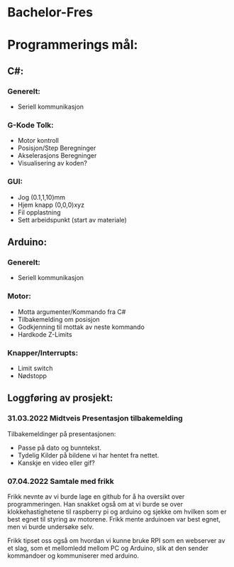 # Bachelor-Fres

# Programmerings mål:

## C#:

### Generelt:
- Seriell kommunikasjon

### G-Kode Tolk:
- Motor kontroll
- Posisjon/Step Beregninger
- Akselerasjons Beregninger
- Visualisering av koden?

### GUI:
- Jog (0.1,1,10)mm
- Hjem knapp (0,0,0)xyz
- Fil opplastning
- Sett arbeidspunkt (start av materiale)

## Arduino:

### Generelt:
- Seriell kommunikasjon

### Motor:
- Motta argumenter/Kommando fra C#
- Tilbakemelding om posisjon
- Godkjenning til mottak av neste kommando
- Hardkode Z-Limits


### Knapper/Interrupts:
- Limit switch
- Nødstopp


## Loggføring av prosjekt:

### 31.03.2022 Midtveis Presentasjon tilbakemelding
Tilbakemeldinger på presentasjonen: 
- Passe på dato og bunntekst.
- Tydelig Kilder på bildene vi har hentet fra nettet.
- Kanskje en video eller gif? 


### 07.04.2022 Samtale med frikk

Frikk nevnte av vi burde lage en github for å ha oversikt over programmeringen.
Han snakket også om at vi burde se over klokkehastighetene til raspberry pi og arduino og sjekke om hvilken som er best egnet til styring av motorene. Frikk mente arduinoen var best egnet, men vi burde undersøke selv.

Frikk tipset oss også om hvordan vi kunne bruke RPI som en webserver av et slag, som et mellomledd mellom PC og Arduino, slik at den sender kommandoer og kommuniserer med arduino.